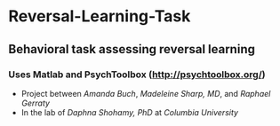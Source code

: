 # Reversal-Learning-Task

## Behavioral task assessing reversal learning
### Uses Matlab and PsychToolbox (http://psychtoolbox.org/)

- Project between *Amanda Buch*, *Madeleine Sharp, MD*, and *Raphael Gerraty*
- In the lab of *Daphna Shohamy, PhD* at *Columbia University*

